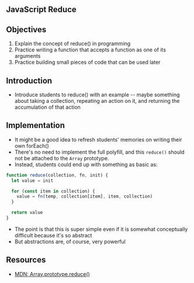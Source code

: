 JavaScript Reduce
---

## Objectives

1. Explain the concept of reduce() in programming
2. Practice writing a function that accepts a function as one of its arguments
3. Practice building small pieces of code that can be used later

## Introduction

- Introduce students to reduce() with an example -- maybe something about taking a collection, repeating an action on it, and returning the accumulation of that action

## Implementation

- It might be a good idea to refresh students' memories on writing their own forEach()
- There's no need to implement the full polyfill, and this `reduce()` should not be attached to the `Array` prototype.
- Instead, students could end up with something as basic as:

``` javascript
function reduce(collection, fn, init) {
  let value = init

  for (const item in collection) {
    value = fn(temp, collection[item], item, collection)
  }

  return value
}
```

- The point is that this is super simple even if it is somewhat conceptually difficult because it's so abstract
- But abstractions are, of course, very powerful

## Resources

- [MDN: Array.prototype.reduce()](https://developer.mozilla.org/en-US/docs/Web/JavaScript/Reference/Global_Objects/Array/Reduce)

